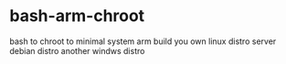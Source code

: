 # bash-arm-chroot
bash to chroot to minimal system arm
build you own linux distro server debian distro another windws distro
